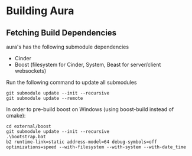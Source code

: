 # Building Aura
## Fetching Build Dependencies

aura's has the following submodule dependencies

- Cinder
- Boost (filesystem for Cinder, System, Beast for server/client websockets)

Run the following command to update all submodules

```
git submodule update --init --recursive
git submodule update --remote
```

In order to pre-build boost on Windows (using boost-build instead of cmake):
```
cd external/boost
git submodule update --init --recursive
.\bootstrap.bat
b2 runtime-link=static address-model=64 debug-symbols=off optimizations=speed --with-filesystem --with-system --with-date_time
```
